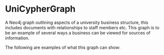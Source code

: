 # UniCypherGraph
A Neo4j graph outlining aspects of a university business structure, this includes documents with relationships to staff members etc.
This graph is to be an example of several ways a business can be viewed for sources of information.<br>

The following are examples of what this graph can show:<br>

